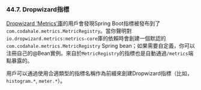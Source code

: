 ### 44.7. Dropwizard指標

[Dropwizard ‘Metrics’庫](https://dropwizard.github.io/metrics/)的用戶會發現Spring Boot指標被發布到了`com.codahale.metrics.MetricRegistry`。當你聲明對`io.dropwizard.metrics:metrics-core`庫的依賴時會創建一個默認的`com.codahale.metrics.MetricRegistry` Spring bean；如果需要自定義，你可以注冊自己的@Bean實例。來自於`MetricRegistry`的指標也是自動通過`/metrics`端點暴露的。

用戶可以通過使用合適類型的指標名稱作為前綴來創建Dropwizard指標（比如，`histogram.*`, `meter.*`）。
